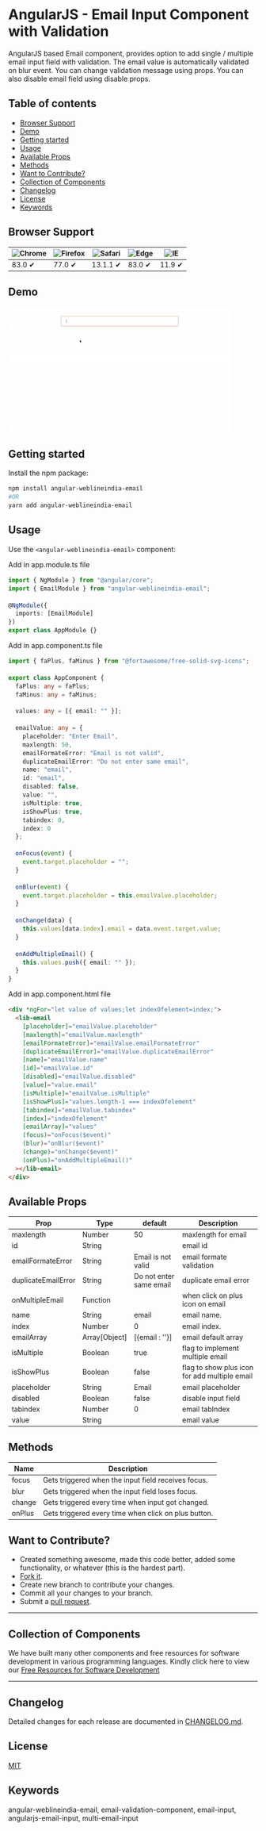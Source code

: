 # AngularJS - Email Input Component with Validation

AngularJS based Email component, provides option to add single / multiple email input field with validation. The email value is automatically validated on blur event. You can change validation message using props. You can also disable email field using disable props.

## Table of contents

- [Browser Support](#browser-support)
- [Demo](#demo)
- [Getting started](#getting-started)
- [Usage](#usage)
- [Available Props](#available-props)
- [Methods](#methods)
- [Want to Contribute?](#want-to-contribute)
- [Collection of Components](#collection-of-components)
- [Changelog](#changelog)
- [License](#license)
- [Keywords](#Keywords)

## Browser Support

| ![Chrome](https://raw.github.com/alrra/browser-logos/master/src/chrome/chrome_48x48.png) | ![Firefox](https://raw.github.com/alrra/browser-logos/master/src/firefox/firefox_48x48.png) | ![Safari](https://raw.github.com/alrra/browser-logos/master/src/safari/safari_48x48.png) | ![Edge](https://raw.github.com/alrra/browser-logos/master/src/edge/edge_48x48.png) | ![IE](https://raw.github.com/alrra/browser-logos/master/src/archive/internet-explorer_9-11/internet-explorer_9-11_48x48.png) |
| ---------------------------------------------------------------------------------------- | ------------------------------------------------------------------------------------------- | ---------------------------------------------------------------------------------------- | ---------------------------------------------------------------------------------- | ---------------------------------------------------------------------------------------------------------------------------- |
| 83.0 ✔                                                                                   | 77.0 ✔                                                                                      | 13.1.1 ✔                                                                                 | 83.0 ✔                                                                             | 11.9 ✔                                                                                                                       |

## Demo

[![](email.gif)](https://github.com/weblineindia/AngularJS-Email/email.gif)

## Getting started

Install the npm package:

```bash
npm install angular-weblineindia-email
#OR
yarn add angular-weblineindia-email
```

## Usage

Use the `<angular-weblineindia-email>` component:

Add in app.module.ts file

```typescript
import { NgModule } from "@angular/core";
import { EmailModule } from "angular-weblineindia-email";

@NgModule({
  imports: [EmailModule]
})
export class AppModule {}
```

Add in app.component.ts file

```typescript
import { faPlus, faMinus } from "@fortawesome/free-solid-svg-icons";

export class AppComponent {
  faPlus: any = faPlus;
  faMinus: any = faMinus;

  values: any = [{ email: "" }];

  emailValue: any = {
    placeholder: "Enter Email",
    maxlength: 50,
    emailFormateError: "Email is not valid",
    duplicateEmailError: "Do not enter same email",
    name: "email",
    id: "email",
    disabled: false,
    value: "",
    isMultiple: true,
    isShowPlus: true,
    tabindex: 0,
    index: 0
  };

  onFocus(event) {
    event.target.placeholder = "";
  }

  onBlur(event) {
    event.target.placeholder = this.emailValue.placeholder;
  }

  onChange(data) {
    this.values[data.index].email = data.event.target.value;
  }

  onAddMultipleEmail() {
    this.values.push({ email: "" });
  }
}
```

Add in app.component.html file

```html
<div *ngFor="let value of values;let indexOfelement=index;">
  <lib-email
    [placeholder]="emailValue.placeholder"
    [maxlength]="emailValue.maxlength"
    [emailFormateError]="emailValue.emailFormateError"
    [duplicateEmailError]="emailValue.duplicateEmailError"
    [name]="emailValue.name"
    [id]="emailValue.id"
    [disabled]="emailValue.disabled"
    [value]="value.email"
    [isMultiple]="emailValue.isMultiple"
    [isShowPlus]="values.length-1 === indexOfelement"
    [tabindex]="emailValue.tabindex"
    [index]="indexOfelement"
    [emailArray]="values"
    (focus)="onFocus($event)"
    (blur)="onBlur($event)"
    (change)="onChange($event)"
    (onPlus)="onAddMultipleEmail()"
  ></lib-email>
</div>
```

## Available Props

| Prop                | Type          | default                 | Description                                   |
| ------------------- | ------------- | ----------------------- | --------------------------------------------- |
| maxlength           | Number        | 50                      | maxlength for email                           |
| id                  | String        |                         | email id                                      |
| emailFormateError   | String        | Email is not valid      | email formate validation                      |
| duplicateEmailError | String        | Do not enter same email | duplicate email error                         |
| onMultipleEmail     | Function      |                         | when click on plus icon on email              |
| name                | String        | email                   | email name.                                   |
| index               | Number        | 0                       | email index.                                  |
| emailArray              | Array[Object] | [{email : ''}]          | email default array                           |
| isMultiple          | Boolean       | true                    | flag to implement multiple email              |
| isShowPlus          | Boolean       | false                   | flag to show plus icon for add multiple email |
| placeholder         | String        | Email                   | email placeholder                             |
| disabled            | Boolean       | false                   | disable input field                           |
| tabindex            | Number        | 0                       | email tabIndex                                |
| value            | String        |                     | email value                              |

## Methods

| Name        | Description                                         |
| ----------- | --------------------------------------------------- |
| focus       | Gets triggered when the input field receives focus. |
| blur        | Gets triggered when the input field loses focus.    |
| change | Gets triggered every time when input got changed.        |
| onPlus | Gets triggered every time when click on plus button.        |


## Want to Contribute?

- Created something awesome, made this code better, added some functionality, or whatever (this is the hardest part).
- [Fork it](http://help.github.com/forking/).
- Create new branch to contribute your changes.
- Commit all your changes to your branch.
- Submit a [pull request](http://help.github.com/pull-requests/).

---

## Collection of Components

We have built many other components and free resources for software development in various programming languages. Kindly click here to view our [Free Resources for Software Development](https://www.weblineindia.com/software-development-resources.html)

---

## Changelog

Detailed changes for each release are documented in [CHANGELOG.md](./CHANGELOG.md).

## License

[MIT](LICENSE)

[mit]: https://github.com/weblineindia/AngularJS-Email/blob/master/LICENSE

## Keywords

angular-weblineindia-email, email-validation-component, email-input, angularjs-email-input, multi-email-input
